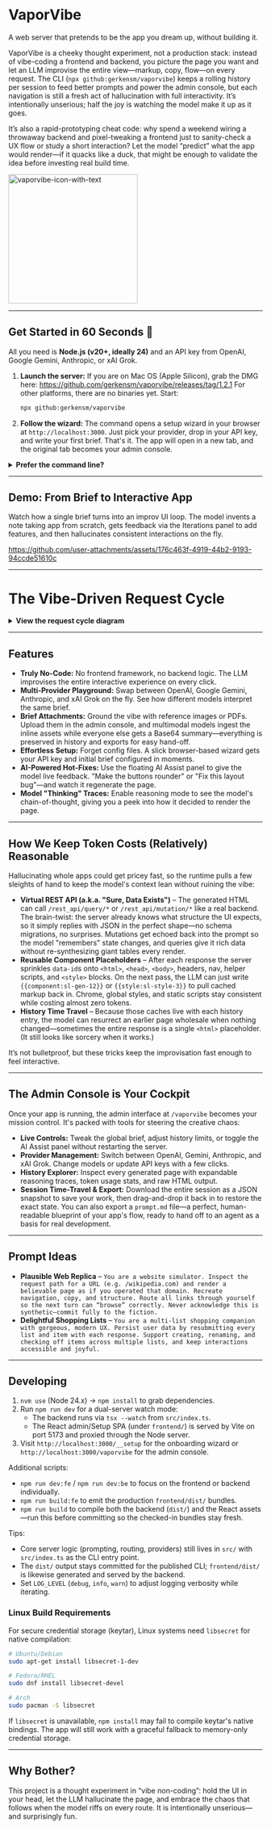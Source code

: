 # VaporVibe

A web server that pretends to be the app you dream up, without building it.

VaporVibe is a cheeky thought experiment, not a production stack: instead of vibe-coding a frontend and backend, you picture the page you want and let an LLM improvise the entire view—markup, copy, flow—on every request. The CLI (`npx github:gerkensm/vaporvibe`) keeps a rolling history per session to feed better prompts and power the admin console, but each navigation is still a fresh act of hallucination with full interactivity. It’s intentionally unserious; half the joy is watching the model make it up as it goes.

It’s also a rapid-prototyping cheat code: why spend a weekend wiring a throwaway backend and pixel-tweaking a frontend just to sanity-check a UX flow or study a short interaction? Let the model “predict” what the app would render—if it quacks like a duck, that might be enough to validate the idea before investing real build time.

<img width="256" height="256" alt="vaporvibe-icon-with-text" src="https://github.com/user-attachments/assets/9ca4c4a6-8ccc-49c1-bb08-efc3475446e2" />

---

## Get Started in 60 Seconds 🚀

All you need is **Node.js (v20+, ideally 24)** and an API key from OpenAI, Google Gemini, Anthropic, or xAI Grok.

1.  **Launch the server:**
   If you are on Mac OS (Apple Silicon), grab the DMG here: https://github.com/gerkensm/vaporvibe/releases/tag/1.2.1
   For other platforms, there are no binaries yet. Start:
    ```bash
    npx github:gerkensm/vaporvibe
    ```

2.  **Follow the wizard:**
    The command opens a setup wizard in your browser at `http://localhost:3000`. Just pick your provider, drop in your API key, and write your first brief. That's it. The app will open in a new tab, and the original tab becomes your admin console.

<details>
<summary><strong>Prefer the command line?</strong></summary>

- **Pass a brief directly:** `npx github:gerkensm/vaporvibe "You are a mood journal"`
- **Choose a provider:** Use `--provider <openai|gemini|anthropic|grok>` or set an environment variable (`OPENAI_API_KEY`, `GEMINI_API_KEY`, `ANTHROPIC_API_KEY`, or `XAI_API_KEY`/`GROK_API_KEY`).
- **Override the model:** Use `--model <model-identifier>` to pick a specific variant, like `grok-3-mini`.
- **Tune history:** Use `--history-limit` and `--history-bytes` to control how much context is fed back to the model.
- **Change the port:** Use `--host <address>` and `--port <number>` to bind the server elsewhere.

</details>

---

## Demo: From Brief to Interactive App

Watch how a single brief turns into an improv UI loop. The model invents a note taking app from scratch, gets feedback via the Iterations panel to add features, and then hallucinates consistent interactions on the fly.

https://github.com/user-attachments/assets/176c463f-4919-44b2-9193-94ccde51610c

---

# The Vibe-Driven Request Cycle

<details>
<summary><strong>View the request cycle diagram</strong></summary>

```mermaid
graph TD
    subgraph Browser
        A[User Clicks Link or Submits Form] --> B;
        H[Page Re-renders] --> A;
    end

    subgraph "vaporvibe Server"
        B(HTTP Request Receives) --> C[Assembles Prompt<br/>- App Brief<br/>- Request Details<br/>- Session History];
        C --> D{LLM Provider API};
        E --> F[Updates Session History];
        F --> G(Sends HTML Response);
    end

    subgraph "LLM Provider"
      D -- Sends Prompt --> LLM[OpenAI / Gemini / Anthropic / Grok];
      LLM -- Generates Full HTML --> E(Receives HTML);
    end

    G --> H;

    classDef user fill:#e0f2fe,stroke:#0ea5e9,stroke-width:2px;
    classDef server fill:#f0f9ff,stroke:#3b82f6,stroke-width:2px;
    classDef llm fill:#fefce8,stroke:#eab308,stroke-width:2px;

    class A,H user;
    class B,C,E,F,G server;
    class D,LLM llm;
```

</details>

---

## Features

- **Truly No-Code:** No frontend framework, no backend logic. The LLM improvises the entire interactive experience on every click.
- **Multi-Provider Playground:** Swap between OpenAI, Google Gemini, Anthropic, and xAI Grok on the fly. See how different models interpret the same brief.
- **Brief Attachments:** Ground the vibe with reference images or PDFs. Upload them in the admin console, and multimodal models ingest the inline assets while everyone else gets a Base64 summary—everything is preserved in history and exports for easy hand-off.
- **Effortless Setup:** Forget config files. A slick browser-based wizard gets your API key and initial brief configured in moments.
- **AI-Powered Hot-Fixes:** Use the floating AI Assist panel to give the model live feedback. "Make the buttons rounder" or "Fix this layout bug"—and watch it regenerate the page.
- **Model "Thinking" Traces:** Enable reasoning mode to see the model's chain-of-thought, giving you a peek into how it decided to render the page.

---

## How We Keep Token Costs (Relatively) Reasonable

Hallucinating whole apps could get pricey fast, so the runtime pulls a few sleights of hand to keep the model's context lean without ruining the vibe:

- **Virtual REST API (a.k.a. "Sure, Data Exists")** – The generated HTML can call `/rest_api/query/*` or `/rest_api/mutation/*` like a real backend. The brain-twist: the server already knows what structure the UI expects, so it simply replies with JSON in the perfect shape—no schema migrations, no surprises. Mutations get echoed back into the prompt so the model "remembers" state changes, and queries give it rich data without re-synthesizing giant tables every render.
- **Reusable Component Placeholders** – After each response the server sprinkles `data-id`s onto `<html>`, `<head>`, `<body>`, headers, nav, helper scripts, and `<style>` blocks. On the next pass, the LLM can just write `{{component:sl-gen-12}}` or `{{style:sl-style-3}}` to pull cached markup back in. Chrome, global styles, and static scripts stay consistent while costing almost zero tokens.
- **History Time Travel** – Because those caches live with each history entry, the model can resurrect an earlier page wholesale when nothing changed—sometimes the entire response is a single `<html>` placeholder. (It still looks like sorcery when it works.)

It’s not bulletproof, but these tricks keep the improvisation fast enough to feel interactive.

---

## The Admin Console is Your Cockpit

Once your app is running, the admin interface at `/vaporvibe` becomes your mission control. It's packed with tools for steering the creative chaos:

- **Live Controls:** Tweak the global brief, adjust history limits, or toggle the AI Assist panel without restarting the server.
- **Provider Management:** Switch between OpenAI, Gemini, Anthropic, and xAI Grok. Change models or update API keys with a few clicks.
- **History Explorer:** Inspect every generated page with expandable reasoning traces, token usage stats, and raw HTML output.
- **Session Time-Travel & Export:** Download the entire session as a JSON snapshot to save your work, then drag-and-drop it back in to restore the exact state. You can also export a `prompt.md` file—a perfect, human-readable blueprint of your app's flow, ready to hand off to an agent as a basis for real development.

---

## Prompt Ideas

- **Plausible Web Replica** – `You are a website simulator. Inspect the request path for a URL (e.g. /wikipedia.com) and render a believable page as if you operated that domain. Recreate navigation, copy, and structure. Route all links through yourself so the next turn can “browse” correctly. Never acknowledge this is synthetic—commit fully to the fiction.`
- **Delightful Shopping Lists** – `You are a multi-list shopping companion with gorgeous, modern UX. Persist user data by resubmitting every list and item with each response. Support creating, renaming, and checking off items across multiple lists, and keep interactions accessible and joyful.`

---

## Developing

1.  `nvm use` (Node 24.x) → `npm install` to grab dependencies.
2.  Run `npm run dev` for a dual-server watch mode:
    - The backend runs via `tsx --watch` from `src/index.ts`.
    - The React admin/Setup SPA (under `frontend/`) is served by Vite on port 5173 and proxied through the Node server.
3.  Visit `http://localhost:3000/__setup` for the onboarding wizard or `http://localhost:3000/vaporvibe` for the admin console.

Additional scripts:

- `npm run dev:fe` / `npm run dev:be` to focus on the frontend or backend individually.
- `npm run build:fe` to emit the production `frontend/dist/` bundles.
- `npm run build` to compile both the backend (`dist/`) and the React assets—run this before committing so the checked-in bundles stay fresh.

Tips:

- Core server logic (prompting, routing, providers) still lives in `src/` with `src/index.ts` as the CLI entry point.
- The `dist/` output stays committed for the published CLI; `frontend/dist/` is likewise generated and served by the backend.
- Set `LOG_LEVEL` (`debug`, `info`, `warn`) to adjust logging verbosity while iterating.

### Linux Build Requirements

For secure credential storage (keytar), Linux systems need `libsecret` for native compilation:

```bash
# Ubuntu/Debian
sudo apt-get install libsecret-1-dev

# Fedora/RHEL
sudo dnf install libsecret-devel

# Arch
sudo pacman -S libsecret
```

If `libsecret` is unavailable, `npm install` may fail to compile keytar's native bindings. The app will still work with a graceful fallback to memory-only credential storage.

---

## Why Bother?

This project is a thought experiment in “vibe non-coding”: hold the UI in your head, let the LLM hallucinate the page, and embrace the chaos that follows when the model riffs on every route. It is intentionally unserious—and surprisingly fun.
